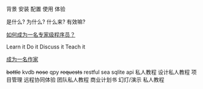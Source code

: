 背景
安装
配置
使用
体验


是什么?
为什么?
什么来?
有效嘛?


[如何成为一名专家级程序员？](http://www.topthink.com/topic/9863.html)


Learn it
Do it
Discuss it
Teach it


[成为一名作家](http://zh.wikihow.com/成为一名作家)

~~bottle~~
kvdb
~~nose~~
qpy
~~requests~~
restful
sea
sqlite
api 私人教程
设计私人教程
项目管理
远程协同体验
团队私人教程
商业计划书
幻灯/演示 私人教程


